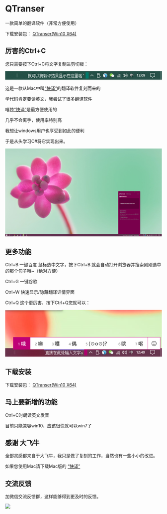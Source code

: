 # QTranser
一款简单的翻译软件（非常方便使用）

下载安装包： [QTranser(Win10 X64)](https://raw.githubusercontent.com/xyfll7/QTranser/master/QTranser_Installer/Debug/QTranser_Installer.msi) 

## 厉害的Ctrl+C 
您只需要按下Ctrl+C将文字复制进剪切板：

![翻译结果显示](./screenshot/翻译结果显示.png)

这是一款从Mac中叫[“快译”](https://itunes.apple.com/cn/app/%E5%BF%AB%E8%AF%91-%E5%A4%9A%E8%AF%AD%E8%A8%80%E6%99%BA%E8%83%BD%E5%AD%97%E5%85%B8/id1217010477?mt=12)的翻译软件复刻而来的

学代码肯定要读英文，我尝试了很多翻译软件

唯独[“快译”](https://itunes.apple.com/cn/app/%E5%BF%AB%E8%AF%91-%E5%A4%9A%E8%AF%AD%E8%A8%80%E6%99%BA%E8%83%BD%E5%AD%97%E5%85%B8/id1217010477?mt=12)是最方便使用的

几乎不会离手，使用率特别高

我想让windows用户也享受到如此的便利

于是从头学习C#将它实现出来。

![翻译结果显示](./screenshot/翻译详情界面.png)

## 更多功能
Ctrl+B 一键百度 鼠标选中文字，按下Ctrl+B 就会自动打开浏览器并搜索刚刚选中的那个句子哦~（绝对方便）

Ctrl+G 一键谷歌

Ctrl+W 快速显示/隐藏翻译详情界面

Ctrl+Q 这个更厉害，按下Ctrl+Q您就可以：

![翻译结果显示](./screenshot/输入文字.png)

## 下载安装
下载安装包： [QTranser(Win10 X64)](https://raw.githubusercontent.com/xyfll7/QTranser/master/QTranser_Installer/Debug/QTranser_Installer.msi) 

## 马上要新增的功能
Ctrl+C时朗读英文发音

目前只能兼容win10，应该很快就可以win7了


## 感谢 大飞牛
全部灵感都来自于大飞牛，我只是做了复刻的工作，当然也有一些小小的改进。

如果您使用Mac请下载Mac版的
[“快译”](https://itunes.apple.com/cn/app/%E5%BF%AB%E8%AF%91-%E5%A4%9A%E8%AF%AD%E8%A8%80%E6%99%BA%E8%83%BD%E5%AD%97%E5%85%B8/id1217010477?mt=12)

## 交流反馈

加微信交流反馈群，这样能够得到更及时的反馈。

<img src='https://raw.githubusercontent.com/xyfll7/QTranser/master/screenshot/%E5%BE%AE%E4%BF%A1%E5%9B%BE%E7%89%87_20190510155059.jpg' height='400px'>
